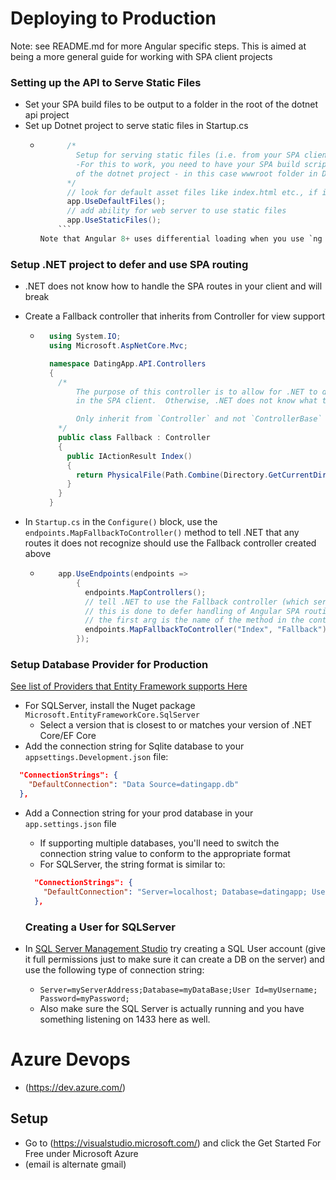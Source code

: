 # Deploying to Production

Note: see README.md for more Angular specific steps. This is aimed at being a more general guide for working with SPA client projects

### Setting up the API to Serve Static Files

- Set your SPA build files to be output to a folder in the root of the dotnet api project
- Set up Dotnet project to serve static files in Startup.cs
  - ````c#
          /*
            Setup for serving static files (i.e. from your SPA client)
            -For this to work, you need to have your SPA build script output the build files to a folder in the root
            of the dotnet project - in this case wwwroot folder in DatingApp.API
          */
          // look for default asset files like index.html etc., if it finds the file, it serves it
          app.UseDefaultFiles();
          // add ability for web server to use static files
          app.UseStaticFiles();
        ```
    Note that Angular 8+ uses differential loading when you use `ng build`
    ````

### Setup .NET project to defer and use SPA routing

- .NET does not know how to handle the SPA routes in your client and will break
- Create a Fallback controller that inherits from Controller for view support

  - ```c#
      using System.IO;
      using Microsoft.AspNetCore.Mvc;

      namespace DatingApp.API.Controllers
      {
        /*
            The purpose of this controller is to allow for .NET to defer to Angular Routing when a angular route is hit
            in the SPA client.  Otherwise, .NET does not know what to serve.

            Only inherit from `Controller` and not `ControllerBase` as in our other controllers, because we need View support.
        */
        public class Fallback : Controller
        {
          public IActionResult Index()
          {
            return PhysicalFile(Path.Combine(Directory.GetCurrentDirectory(), "wwwroot", "index.html"), "text/html");
          }
        }
      }
    ```

- In `Startup.cs` in the `Configure()` block, use the `endpoints.MapFallbackToController()` method to tell .NET that any routes it does not recognize should use the Fallback controller created above
  - ```c#
        app.UseEndpoints(endpoints =>
            {
              endpoints.MapControllers();
              // tell .NET to use the Fallback controller (which serves index.html) for any routes it does not recognize
              // this is done to defer handling of Angular SPA routing to the client on angular routes
              // the first arg is the name of the method in the controller to use and the second is the name of the controller
              endpoints.MapFallbackToController("Index", "Fallback");
            });
    ```

### Setup Database Provider for Production

[See list of Providers that Entity Framework supports Here](https://docs.microsoft.com/en-us/ef/core/providers/?tabs=dotnet-core-cli)

- For SQLServer, install the Nuget package `Microsoft.EntityFrameworkCore.SqlServer`
  - Select a version that is closest to or matches your version of .NET Core/EF Core
- Add the connection string for Sqlite database to your `appsettings.Development.json` file:

```json
  "ConnectionStrings": {
    "DefaultConnection": "Data Source=datingapp.db"
  },
```

- Add a Connection string for your prod database in your `app.settings.json` file

  - If supporting multiple databases, you'll need to switch the connection string value to conform to the appropriate format
  - For SQLServer, the string format is similar to:

  ```json
    "ConnectionStrings": {
      "DefaultConnection": "Server=localhost; Database=datingapp; User Id=appuser; Password=password"
    },
  ```

  ### Creating a User for SQLServer

- In [SQL Server Management Studio](https://docs.microsoft.com/en-us/sql/ssms/download-sql-server-management-studio-ssms?view=sql-server-ver15) try creating a SQL User account (give it full permissions just to make sure it can create a DB on the server) and use the following type of connection string:
  - `Server=myServerAddress;Database=myDataBase;User Id=myUsername; Password=myPassword;`
  - Also make sure the SQL Server is actually running and you have something listening on 1433 here as well.

# Azure Devops

- (https://dev.azure.com/)

## Setup

- Go to (https://visualstudio.microsoft.com/) and click the Get Started For Free under Microsoft Azure
- (email is alternate gmail)
